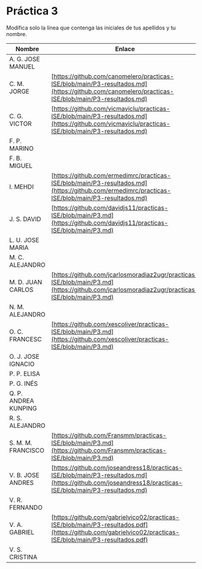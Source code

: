 # Práctica 3

Modifica solo la línea que contenga las iniciales de tus apellidos y tu nombre.

| Nombre       | Enlace                                                                   |
| --------------- | ---------------------------------------------------------- |
| A. G. JOSE MANUEL | <!--enlace-->                                                           |
| C. M. JORGE | [https://github.com/canomelero/practicas-ISE/blob/main/P3-resultados.md](https://github.com/canomelero/practicas-ISE/blob/main/P3-resultados.md)                                                           |
| C. G. VICTOR | [https://github.com/vicmaviclu/practicas-ISE/blob/main/P3-resultados.md](https://github.com/vicmaviclu/practicas-ISE/blob/main/P3-resultados.md)       |
| F. P. MARINO | <!--enlace-->                                                           |
| F. B. MIGUEL | <!--enlace-->                                                           |
| I. MEHDI | [https://github.com/ermedimrc/practicas-ISE/blob/main/P3-resultados.md](https://github.com/ermedimrc/practicas-ISE/blob/main/P3-resultados.md)   |
| J. S. DAVID | [https://github.com/davidjs11/practicas-ISE/blob/main/P3.md](https://github.com/davidjs11/practicas-ISE/blob/main/P3.md)|
| L. U. JOSE MARIA | <!--enlace-->                                                           |
| M. C. ALEJANDRO | <!--enlace-->                                                           |
| M. D. JUAN CARLOS |[https://github.com/jcarlosmoradiaz2ugr/practicas-ISE/blob/main/P3.md](https://github.com/jcarlosmoradiaz2ugr/practicas-ISE/blob/main/P3.md) |
| N. M. ALEJANDRO | <!--enlace-->                                                           |
| O. C. FRANCESC | [https://github.com/xescoliver/practicas-ISE/blob/main/P3.md](https://github.com/xescoliver/practicas-ISE/blob/main/P3.md) |
| O. J. JOSE IGNACIO | <!--enlace-->                                                           |
| P. P. ELISA | <!--enlace-->                                                           |
| P. G. INÉS | <!--enlace-->                                                           |
| Q. P. ANDREA KUNPING | <!--enlace-->                                                           |
| R. S. ALEJANDRO | <!--enlace-->                                                           |
| S. M. M. FRANCISCO | [https://github.com/Fransmm/practicas-ISE/blob/main/P3.md](https://github.com/Fransmm/practicas-ISE/blob/main/P3.md)                                                          |
| V. B. JOSE ANDRES | [https://github.com/joseandress18/practicas-ISE/blob/main/P3-resultados.md](https://github.com/joseandress18/practicas-ISE/blob/main/P3-resultados.md)                                                           |
| V. R. FERNANDO | <!--enlace-->                                                           |
| V. A. GABRIEL | [https://github.com/gabrielvico02/practicas-ISE/blob/main/P3-resultados.pdf](https://github.com/gabrielvico02/practicas-ISE/blob/main/P3-resultados.pdf)                                                           |
| V. S. CRISTINA | <!--enlace-->                                                           |![image](https://github.com/user-attachments/assets/f96160e5-b965-4bb4-8533-e2eb760b4923)
